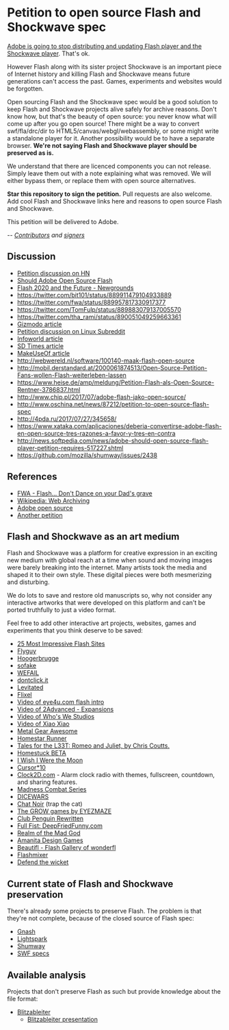 # Petition to open source Flash and Shockwave spec

[Adobe is going to stop distributing and updating Flash player and the Shockwave player](https://blogs.adobe.com/conversations/2017/07/adobe-flash-update.html). That's ok.

However Flash along with its sister project Shockwave is an important piece of Internet history and killing Flash and Shockwave means future generations can't access the past. Games, experiments and websites would be forgotten.

Open sourcing Flash and the Shockwave spec would be a good solution to keep Flash and Shockwave projects alive safely for archive reasons. Don't know how, but that's the beauty of open source: you never know what will come up after you go open source! There might be a way to convert swf/fla/drc/dir to HTML5/canvas/webgl/webassembly, or some might write a standalone player for it. Another possibility would be to have a separate browser. __We're not saying Flash and Shockwave player should be preserved as is.__

We understand that there are licenced components you can not release. Simply leave them out with a note explaining what was removed. We will either bypass them, or replace them with open source alternatives.

__Star this repository to sign the petition.__ Pull requests are also welcome. Add cool Flash and Shockwave links here and reasons to open source Flash and Shockwave.

This petition will be delivered to Adobe.

-- _[Contributors](https://github.com/pakastin/open-source-flash/graphs/contributors) and [signers](https://github.com/pakastin/open-source-flash/stargazers)_

## Discussion
- [Petition discussion on HN](https://news.ycombinator.com/item?id=14859740)
- [Should Adobe Open Source Flash](https://gitgalaxy.com/should-adobe-open-source-flash/)
- [Flash 2020 and the Future - Newgrounds](http://www.newgrounds.com/bbs/topic/1424896)
- https://twitter.com/bit101/status/889911479104933889
- https://twitter.com/fwa/status/889957817330917377
- https://twitter.com/TomFulp/status/889883079137005570
- https://twitter.com/tha_rami/status/890051049259663361
- [Gizmodo article](http://gizmodo.com/adobe-flash-fans-want-a-chance-to-fix-its-one-million-b-1797284544)
- [Petition discussion on Linux Subreddit](https://www.reddit.com/r/linux/comments/6pt1ve/adobe_flash_fans_want_a_chance_to_fix_its_one/)
- [Infoworld article](http://www.infoworld.com/article/3211348/web-development/petition-asks-adobe-to-open-source-flash.amp.html)
- [SD Times article](http://sdtimes.com/developer-creates-petition-open-source-flash-specification/)
- [MakeUseOf article](http://www.makeuseof.com/tag/developers-petition-adobe-open-source-flash/)
- http://webwereld.nl/software/100140-maak-flash-open-source
- http://mobil.derstandard.at/2000061874513/Open-Source-Petition-Fans-wollen-Flash-weiterleben-lassen
- https://www.heise.de/amp/meldung/Petition-Flash-als-Open-Source-Rentner-3786837.html
- http://www.chip.pl/2017/07/adobe-flash-jako-open-source/
- http://www.oschina.net/news/87212/petition-to-open-source-flash-spec
- http://4pda.ru/2017/07/27/345658/
- https://www.xataka.com/aplicaciones/deberia-convertirse-adobe-flash-en-open-source-tres-razones-a-favor-y-tres-en-contra
- http://news.softpedia.com/news/adobe-should-open-source-flash-player-petition-requires-517227.shtml
- https://github.com/mozilla/shumway/issues/2438

## References
- [FWA - Flash... Don't Dance on your Dad's grave](https://medium.com/@fwa/flash-don-t-dance-on-your-dad-s-grave-f99287f175d)
- [Wikipedia: Web Archiving](https://en.wikipedia.org/wiki/Web_archiving)
- [Adobe open source](https://www.adobe.io/open/open-source.html)
- [Another petition](https://www.change.org/p/adobe-systems-make-flash-open-source-before-it-s-too-late)

## Flash and Shockwave as an art medium
Flash and Shockwave was a platform for creative expression in an exciting new medium with global reach at a time when sound and moving images were barely breaking into the internet. Many artists took the media and shaped it to their own style. These digital pieces were both mesmerizing and disturbing. 

We do lots to save and restore old manuscripts so, why not consider any interactive artworks that were developed on this platform and can't be ported truthfully to just a video format.

Feel free to add other interactive art projects, websites, games and experiments that you think deserve to be saved:
- [25 Most Impressive Flash Sites](http://www.beautifullife.info/web-design/25-most-impressive-flash-sites/)
- [Flyguy](https://en.wikipedia.org/wiki/Fly_Guy_(video_game))
- [Hoogerbrugge](http://nails.hoogerbrugge.com)
- [sofake](http://sofake.com)
- [WEFAIL](http://wefail.com)
- [dontclick.it](http://www.dontclick.it/)
- [Levitated](http://levitated.net/daily/index.html)
- [Flixel](http://flixel.org/)
- [Video of eye4u.com flash intro](https://www.youtube.com/watch?v=3aT4wt0fmGU)
- [Video of 2Advanced - Expansions](https://www.youtube.com/watch?v=SVm6d87ERYg)
- [Video of Who's We Studios](https://www.youtube.com/watch?v=Y6jIInoBrHQ)
- [Video of Xiao Xiao](https://www.youtube.com/watch?v=eplAQ3fEr8M)
- [Metal Gear Awesome](http://metalgear.wikia.com/wiki/Metal_Gear_Awesome)
- [Homestar Runner](http://homestarrunner.com)
- [Tales for the L33T: Romeo and Juliet, by Chris Coutts.](http://www.albinoblacksheep.com/flash/romjul)
- [Homestuck BETA](http://www.mspaintadventures.com/?s=5)
- [I Wish I Were the Moon](http://www.kongregate.com/games/danielben/i-wish-i-were-the-moon)
- [Cursor\*10](http://www.flashgamesplayer.com/online/Cursor-10.html)
- [Clock2D.com](https://www.clock2d.com/) - Alarm clock radio with themes, fullscreen, countdown, and sharing features.
- [Madness Combat Series](http://www.krinkels.net/index_anim1.html)
- [DICEWARS](http://www.gamedesign.jp/flash/dice/dice.html)
- [Chat Noir](http://www.gamedesign.jp/flash/chatnoir/chatnoir.html) (trap the cat)
- [The GROW games by EYEZMAZE](http://www.eyezmaze.com/)
- [Club Penguin Rewritten](https://clubpenguinrewritten.pw/)
- [Full Fist: DeepFriedFunny.com](http://deepfriedfunny.com/)
- [Realm of the Mad God](http://realmofthemadgod.com/)
- [Amanita Design Games](http://amanita-design.net/games.html)
- [Beautifl - Flash Gallery of wonderfl](http://beautifl.net/)
- [Flashmixer](http://www.flashmixer.de)
- [Defend the wicket](https://www.miniclip.com/games/cricket-defend-the-wicket/en/)


## Current state of Flash and Shockwave preservation
There's already some projects to preserve Flash. The problem is that they're not complete, because of the closed source of Flash spec:
- [Gnash](https://www.gnu.org/software/gnash/)
- [Lightspark](https://lightspark.github.io/)
- [Shumway](https://mozilla.github.io/shumway/)
- [SWF specs](https://www.adobe.com/devnet/swf.html)

## Available analysis
Projects that don't preserve Flash as such but provide knowledge about the file format:
- [Blitzableiter](https://github.com/rtezli/Blitzableiter)
    - [Blitzableiter presentation](http://www.recurity-labs.com/content/pub/FX_Blitzableiter_BHUSA2010.pdf)
